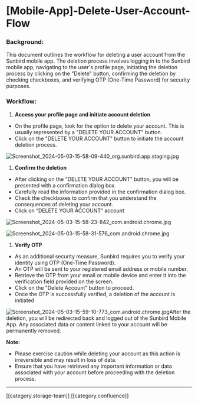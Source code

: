# \[Mobile-App]-Delete-User-Account-Flow

### Background:

This document outlines the workflow for deleting a user account from the Sunbird mobile app. The deletion process involves logging in to the Sunbird mobile app, navigating to the user's profile page, initiating the deletion process by clicking on the "Delete" button, confirming the deletion by checking checkboxes, and verifying OTP (One-Time Password) for security purposes.

### Workflow:

1. **Access your profile page and initiate account deletion**

* On the profile page, look for the option to delete your account. This is usually represented by a "DELETE YOUR ACCOUNT" button.
* Click on the "DELETE YOUR ACCOUNT" button to initiate the account deletion process.

![Screenshot\_2024-05-03-15-58-09-440\_org.sunbird.app.staging.jpg](../../../../Others/SunbirdED/images/storage/Screenshot\_2024-05-03-15-58-09-440\_org.sunbird.app.staging.jpg)

1. **Confirm the deletion**

* After clicking on the "DELETE YOUR ACCOUNT" button, you will be presented with a confirmation dialog box.
* Carefully read the information provided in the confirmation dialog box.
* Check the checkboxes to confirm that you understand the consequences of deleting your account.
* Click on “DELETE YOUR ACCOUNT“ account

&#x20;

![Screenshot\_2024-05-03-15-58-23-842\_com.android.chrome.jpg](../../../../Others/SunbirdED/images/storage/Screenshot\_2024-05-03-15-58-23-842\_com.android.chrome.jpg)

![Screenshot\_2024-05-03-15-58-31-576\_com.android.chrome.jpg](../../../../Others/SunbirdED/images/storage/Screenshot\_2024-05-03-15-58-31-576\_com.android.chrome.jpg)

1. **Verify OTP**

* As an additional security measure, Sunbird requires you to verify your identity using OTP (One-Time Password).
* An OTP will be sent to your registered email address or mobile number.
* Retrieve the OTP from your email or mobile device and enter it into the verification field provided on the screen.
* Click on the "Delete Account" button to proceed.
* Once the OTP is successfully verified, a deletion of the account is initiated

![Screenshot\_2024-05-03-15-59-10-773\_com.android.chrome.jpg](../../../../Others/SunbirdED/images/storage/Screenshot\_2024-05-03-15-59-10-773\_com.android.chrome.jpg)After the deletion, you will be redirected back and logged out of the Sunbird Mobile App. Any associated data or content linked to your account will be permanently removed.

**Note:**

* Please exercise caution while deleting your account as this action is irreversible and may result in loss of data.
* Ensure that you have retrieved any important information or data associated with your account before proceeding with the deletion process.

***

\[\[category.storage-team]] \[\[category.confluence]]
